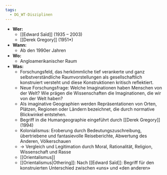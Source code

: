 ```yaml
---
tags:
  - DG_WT-Disziplinen
---
```


- **Wer:**
	- [[Edward Saïd]] (1935 – 2003)
	- [[Derek Gregory]] (1951*)
- **Wann:**
	- Ab den 1990er Jahren
- **Wo:**
	- Angloamerikanischer Raum
- **Was:**
	- Forschungsfeld, das herkömmliche tief verankerte und ganz selbstverständliche Raumvorstellungen als gesellschaftlich konstruiert versteht und diese Konstruktionen kritisch reflektiert.
	- Neue Forschungsfrage: Welche Imaginationen haben Menschen von der Welt? Wie prägen die Wissenschaften die Imaginationen, die wir von der Welt haben?
	- Als imaginative Geographien werden Repräsentationen von Orten, Plätzen, Regionen oder Ländern bezeichnet, die durch normative Blickwinkel entstehen.
	- Begriff in die Humangeographie eingeführt durch [[Derek Gregory]] (1994)
	- Kolonialismus: Eroberung durch Bedeutungszuschreibung, übertriebene und fantasievolle Reiseberichte, Abwertung des Anderen, Völkerschauen
	- → Vergleich und Legitimation durch Moral, Rationalität, Religion, Wissenschaft und Rasse
	- [[Orientalismus]]
	- [[Orientalismus|Othering]]: Nach [[Edward Saïd]]: Begriff für den konstruierten Unterschied zwischen «uns» und «den anderen»